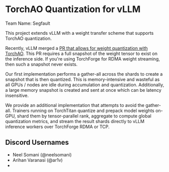 # TorchAO Quantization for vLLM

Team Name: Segfault

This project extends vLLM with a weight transfer scheme that supports TorchAO quantization.

Recently, vLLM merged a [PR that allows for weight quantization with TorchAO](https://github.com/vllm-project/vllm/pull/23014). This PR requires a full snapshot of the weight tensor to exist on the inference side. If you're using TorchForge for RDMA weight streaming, then such a snapshot never exists.

Our first implementation performs a gather-all across the shards to create a snapshot that is then quantized. This is memory-intensive and wasteful as all GPUs / nodes are idle during accumulation and quantization. Additionally, a large memory snapshot is created and sent at once which can be latency insensitive.

We provide an additional implementation that attempts to avoid the gather-all. Trainers running on TorchTitan quantize and prepack model weights on-GPU, shard them by tensor-parallel rank, aggregate to compute global quantization metrics, and stream the result shards directly to vLLM inference workers over TorchForge RDMA or TCP.

## Discord Usernames

* Neel Somani (@neelsomani)
* Arihan Varanasi (@ar1v)
* 
